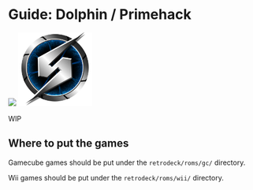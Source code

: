 # Guide: Dolphin / Primehack

<img src="../../../wiki_images/logos/dolphin-logo.png" width="150">  <img src="../../wiki_images/logos/primehack-logo.png" width="150">

WIP

## Where to put the games
Gamecube games should be put under the `retrodeck/roms/gc/` directory.<br>

Wii games should be put under the `retrodeck/roms/wii/` directory.
